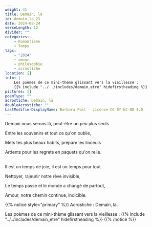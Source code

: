 ```yaml
---
weight: 41
title: Demain, là
id: demain_la_21
date: 2024-08-24
verseLength: 12
divider: ""
categories:
    - Romantisme
    - Temps
tags:
    - "2024"
    - amour
    - philosophie
    - acrostiche
location: []
info: |-
    Les poèmes de ce mini-thème glissant vers la vieillesse :
    {{% include "../../includes/demain_etre" hidefirstheading %}}
pictures: []
poemType: ""
acrostiche: Demain, là
doubleAcrostiche: ""
LastModifierDisplayName: Barbara Post - Licence CC BY-NC-ND 4.0
---
```

Demain nous serons là, peut-être un peu plus seuls

Entre les souvenirs et tout ce qu'on oublie,

Mets tes plus beaux habits, prépare les linceuls

Ardents pour les regrets en paquets qu'on relie.

 \
Il est un temps de joie, il est un temps pour tout

Nettoyer, rajeunir notre rêve invisible,

Le temps passe et le monde a changé de partout,

Amour, notre chemin continue, indicible.

<!-- FM:Snippet:Start data:{"id":"_simpleNotice","fields":[{"name":"content","value":"Acrostiche : Demain, là"}]} -->
{{% notice style="primary" %}}
Acrostiche : Demain, là.

Les poèmes de ce mini-thème glissant vers la vieillesse :
{{% include "../../includes/demain_etre" hidefirstheading %}}
{{% /notice %}}
<!-- FM:Snippet:End -->